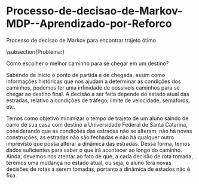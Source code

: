 # Processo-de-decisao-de-Markov-MDP--Aprendizado-por-Reforco
Processo de decisao de Markov para encontrar trajeto ótimo


\subsection{Problema:}

Como escolher o melhor caminho para se chegar em um destino?

Sabendo de início o ponto de partida e de chegada, assim como informações históricas que nos ajudam a determinar as condições dos caminhos, podemos ter uma infinidade de possíveis caminhos para se chegar ao destino final. A decisão a ser feita depende do estado atual das estradas, relativo a condições de tráfego, limite de velocidade, semáforos, etc.

Temos como objetivo minimizar o tempo de trajeto de um aluno saindo de carro de sua casa com destino a Universidade Federal de Santa Catarina, considerando que as condições das estradas não se alteram, não há novas construções, as estradas não são fechadas e não há qualquer outro imprevisto que possa alterar a dinâmica das estradas. Dessa forma, temos dados suficientes para saber o que irá acontecer ao longo do caminho. Ainda, devemos nos atentar ao fato de que, a cada decisão de rota tomada, teremos uma mudança no estado atual, ou seja, o aluno terá novas decisões de rotas a serem tomadas, portanto a dinâmica de estados não é fixa.
